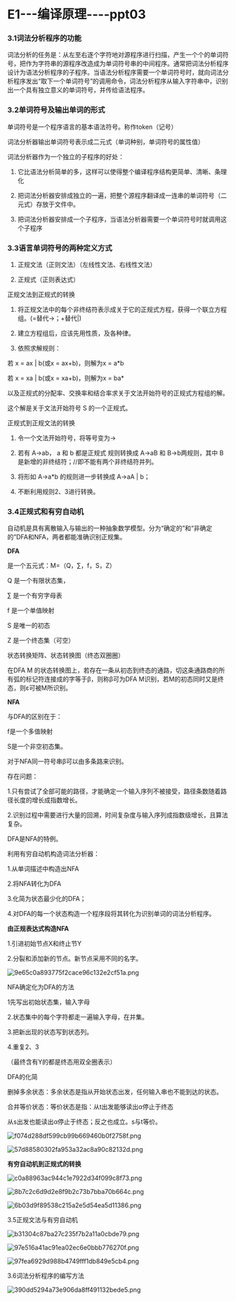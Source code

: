 # E1---编译原理----ppt03

### 3.1词法分析程序的功能

词法分析的任务是：从左至右逐个字符地对源程序进行扫描，产生一个个的单词符号，把作为字符串的源程序改造成为单词符号串的中间程序。通常把词法分析程序设计为语法分析程序的子程序。当语法分析程序需要一个单词符号时，就向词法分析程序发出“取下一个单词符号”的调用命令，词法分析程序从输入字符串中，识别出一个具有独立意义的单词符号，并传给语法程序。

### 3.2单词符号及输出单词的形式

单词符号是一个程序语言的基本语法符号。称作token（记号）

词法分析器输出单词符号表示成二元式（单词种别，单词符号的属性值）

词法分析器作为一个独立的子程序的好处：

1. 它比语法分析简单的多，这样可以使得整个编译程序结构更简单、清晰、条理化 

2. 把词法分析器安排成独立的一遍，把整个源程序翻译成一连串的单词符号（二元式）存放于文件中。

3. 把词法分析器安排成一个子程序，当语法分析器需要一个单词符号时就调用这个子程序

### 3.3语言单词符号的两种定义方式

1. 正规文法（正则文法）（左线性文法、右线性文法）

2. 正规式（正则表达式）

正规文法到正规式的转换

1. 将正规文法中的每个非终结符表示成关于它的正规式方程，获得一个联立方程组。(=替代->；+替代|)

2. 建立方程组后，应该先用性质，及各种律。

3. 依照求解规则：

若 x = ax | b(或x = ax+b)，则解为x = a*b

若 x = xa | b(或x = xa+b)，则解为x = ba*

以及正规式的分配率、交换率和结合率求关于文法开始符号的正规式方程组的解。

这个解是关于文法开始符号 S 的一个正规式。

正规式到正规文法的转换

1. 令一个文法开始符号，将等号变为->

2. 若有 A->ab， a 和 b 都是正规式 规则转换成 A->aB 和 B->b两规则，其中 B 是新增的非终结符；//即不能有两个非终结符并列。

3. 将形如 A->a*b 的规则进一步转换成 A->aA | b；

4. 不断利用规则2、3进行转换。

### 3.4正规式和有穷自动机

自动机是具有离散输入与输出的一种抽象数学模型。分为“确定的”和“非确定的”DFA和NFA，两者都能准确识别正规集。

**DFA**

是一个五元式：M=（Q，∑，f，S，Z）

Q 是一个有限状态集，

∑ 是一个有穷字母表

f 是一个单值映射

S 是唯一的初态

Z 是一个终态集（可空）

状态转换矩阵、状态转换图（终态双圈圈）

在DFA M 的状态转换图上，若存在一条从初态到终态的通路，切这条通路商的所有弧的标记符连接成的字等于β，则称β可为DFA M识别，若M的初态同时又是终态，则ε可被M所识别。

**NFA**

与DFA的区别在于：

f是一个多值映射

S是一个非空初态集。

对于NFA同一符号串β可以由多条路来识别。

存在问题：

1.只有尝试了全部可能的路径，才能确定一个输入序列不被接受，路径条数随着路径长度的增长成指数增长。

2.识别过程中需要进行大量的回溯，时间复杂度与输入序列成指数级增长，且算法复杂。

DFA是NFA的特例。

利用有穷自动机构造词法分析器：

1.从单词描述中构造出NFA

2.将NFA转化为DFA

3.化简为状态最少化的DFA；

4.对DFA的每一个状态构造一个程序段将其转化为识别单词的词法分析程序。

**由正规表达式构造NFA**

1.引进初始节点X和终止节Y

2.分裂和添加新的节点。新节点采用不同的名字。

![9e65c0a893775f2cace96c132e2cf51a.png](image/9e65c0a893775f2cace96c132e2cf51a.png)

NFA确定化为DFA的方法

1先写出初始状态集，输入字母

2.状态集中的每个字符都走一遍输入字母，在并集。

3.把新出现的状态写到状态列。

4.重复2、3

（最终含有Y的都是终态用双全圈表示）

DFA的化简

删掉多余状态：多余状态是指从开始状态出发，任何输入串也不能到达的状态。

合并等价状态：等价状态是指：从t出发能够读出α停止于终态

从s出发也能读出α停止于终态；反之也成立。s与t等价。

![f074d288df599cb99b669460b0f2758f.png](image/f074d288df599cb99b669460b0f2758f.png)

![57d88580302fa953a32ac8a90c82132d.png](image/57d88580302fa953a32ac8a90c82132d.png)

**有穷自动机到正规式的转换**

![c0a88963ac944c1e7922d34f099c8f73.png](image/c0a88963ac944c1e7922d34f099c8f73.png)

![8b7c2c6d9d2e8f9b2c73b7bba70b664c.png](image/8b7c2c6d9d2e8f9b2c73b7bba70b664c.png)

![6b03d9f89538c215a2e5d54ea5d11386.png](image/6b03d9f89538c215a2e5d54ea5d11386.png)

3.5正规文法与有穷自动机

![b31304c87ba27c235f7b2a11a0cbde79.png](image/b31304c87ba27c235f7b2a11a0cbde79.png)

![97e516a41ac91ea02ec6e0bbb776270f.png](image/97e516a41ac91ea02ec6e0bbb776270f.png)

![97fea6929d988b4749fff1db849e5cb4.png](image/97fea6929d988b4749fff1db849e5cb4.png)

3.6词法分析程序的编写方法

![390dd5294a73e906da8ff491132bede5.png](image/390dd5294a73e906da8ff491132bede5.png)
